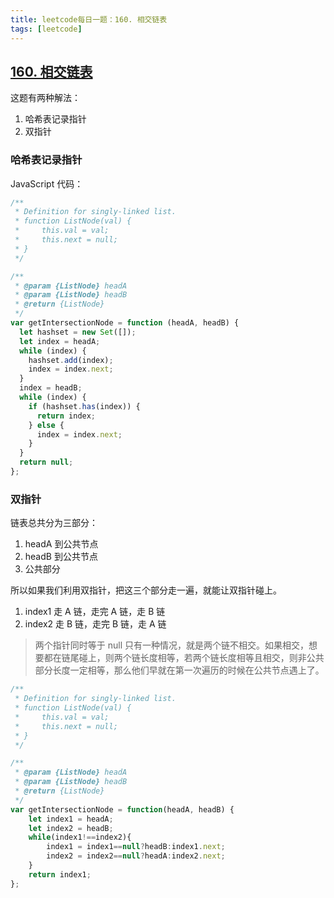 ```yaml
---
title: leetcode每日一题：160. 相交链表
tags: [leetcode]
---
```


## [160. 相交链表](https://leetcode-cn.com/problems/intersection-of-two-linked-lists/)

这题有两种解法：

1. 哈希表记录指针
2. 双指针

<!--more-->

### 哈希表记录指针

JavaScript 代码：

```javascript
/**
 * Definition for singly-linked list.
 * function ListNode(val) {
 *     this.val = val;
 *     this.next = null;
 * }
 */

/**
 * @param {ListNode} headA
 * @param {ListNode} headB
 * @return {ListNode}
 */
var getIntersectionNode = function (headA, headB) {
  let hashset = new Set([]);
  let index = headA;
  while (index) {
    hashset.add(index);
    index = index.next;
  }
  index = headB;
  while (index) {
    if (hashset.has(index)) {
      return index;
    } else {
      index = index.next;
    }
  }
  return null;
};
```

### 双指针

链表总共分为三部分：

1. headA 到公共节点
2. headB 到公共节点
3. 公共部分

所以如果我们利用双指针，把这三个部分走一遍，就能让双指针碰上。

1. index1 走 A 链，走完 A 链，走 B 链
2. index2 走 B 链，走完 B 链，走 A 链

> 两个指针同时等于 null 只有一种情况，就是两个链不相交。如果相交，想要都在链尾碰上，则两个链长度相等，若两个链长度相等且相交，则非公共部分长度一定相等，那么他们早就在第一次遍历的时候在公共节点遇上了。

```JavaScript
/**
 * Definition for singly-linked list.
 * function ListNode(val) {
 *     this.val = val;
 *     this.next = null;
 * }
 */

/**
 * @param {ListNode} headA
 * @param {ListNode} headB
 * @return {ListNode}
 */
var getIntersectionNode = function(headA, headB) {
    let index1 = headA;
    let index2 = headB;
    while(index1!==index2){
        index1 = index1==null?headB:index1.next;
        index2 = index2==null?headA:index2.next;
    }
    return index1;
};
```
